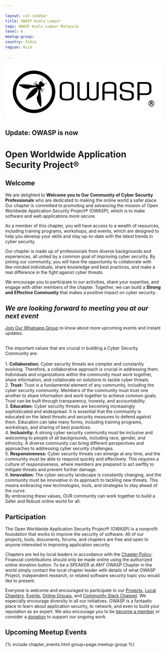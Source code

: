 ```yaml
---

layout: col-sidebar
title: OWASP Kuala Lumpur
tags: OWASP Kuala Lumpur Malaysia
level: 6
meetup-group: 
country: India
region: Asia

---
```


<img src="assets/images/OWASP-Combination-mark-r.png">

## Update: OWASP is now 
<h1> Open Worldwide Application Security Project® </h1>

## Welcome


We are delighted to <b>Welcome you to Our Community of Cyber Security Professionals</b> who are dedicated to making the online world a safer place. Our chapter is committed to promoting and advancing the mission of Open Worldwide Application Security Project® (OWASP), which is to make software and web applications more secure.

As a member of this chapter, you will have access to a wealth of resources, including training programs, workshops, and events, which are designed to help you develop your skills and stay up-to-date with the latest trends in cyber security.

Our chapter is made up of professionals from diverse backgrounds and experiences, all united by a common goal of improving cyber security. 
By joining our community, you will have the opportunity to collaborate with like-minded individuals, share knowledge and best practices, and make a real difference in the fight against cyber threats.

We encourage you to participate in our activities, share your expertise, and engage with other members of the chapter. Together, we can build a <b>Strong and Effective Community</b> that makes a positive impact on cyber security.


<h2><i>We are looking forward to meeting you at our next event</i></h2>


[Join Our Whatsapp Group](https://chat.whatsapp.com/KAdpus4R0pb895ulC2jo8p) to know about more upcoming events and instant updates.

 <br>
The important values that are crucial in building a Cyber Security Community are:<br><br>
1.	<b>Collaboration:</b> Cyber security threats are complex and constantly evolving. Therefore, a collaborative approach is crucial in addressing them. Individuals and organizations within the community must work together, share information, and collaborate on solutions to tackle cyber threats.<br>
2.	<b>Trust:</b> Trust is a fundamental element of any community, including the cyber security community. Members of the community must trust one another to share information and work together to achieve common goals. Trust can be built through transparency, honesty, and accountability.<br>
3.	<b>Education:</b> Cyber security threats are becoming increasingly sophisticated and widespread. It is essential that the community is educated on the latest threats and security measures to defend against them. Education can take many forms, including training programs, workshops, and sharing of best practices.<br>
 4.	<b>Inclusivity:</b> A strong cyber security community must be inclusive and welcoming to people of all backgrounds, including race, gender, and ethnicity. A diverse community can bring different perspectives and approaches to addressing cyber security challenges.<br>
 5.	<b>Responsiveness:</b> Cyber security threats can emerge at any time, and the community must be able to respond quickly and effectively. This requires a culture of responsiveness, where members are prepared to act swiftly to mitigate threats and prevent further damage.<br>
 6.	<b>Innovation:</b> The cyber security landscape is constantly changing, and the community must be innovative in its approach to tackling new threats. This means embracing new technologies, tools, and strategies to stay ahead of the curve.<br>
By embracing these values, OUR community can work together to build a Safer and Robust online world for all.



## Participation
The Open Worldwide Application Security Project® (OWASP) is a nonprofit foundation that works to improve the security of software. All of our projects, tools, documents, forums, and chapters are free and open to anyone interested in improving application security. 

Chapters are led by local leaders in accordance with the [Chapter Policy](https://owasp.org/www-policy/). Financial contributions should only be made online using the authorized online donation button. To be a SPEAKER at ANY OWASP Chapter in the world simply contact the local chapter leader with details of what OWASP Project, independent research, or related software security topic you would like to present.

Everyone is welcome and encouraged to participate in our [Projects](/projects), [Local Chapters](/chapters), [Events](/events), [Online Groups](https://groups.google.com/a/owasp.com/), and [Community Slack Channel](https://owasp.slack.com/). We especially encourage diversity in all our initiatives. OWASP is a fantastic place to learn about application security, to network, and even to build your reputation as an expert. We also encourage you to be [become a member](/membership) or consider a [donation](/donate) to support our ongoing work.



## Upcoming Meetup Events

{% include chapter_events.html group=page.meetup-group %}
 

